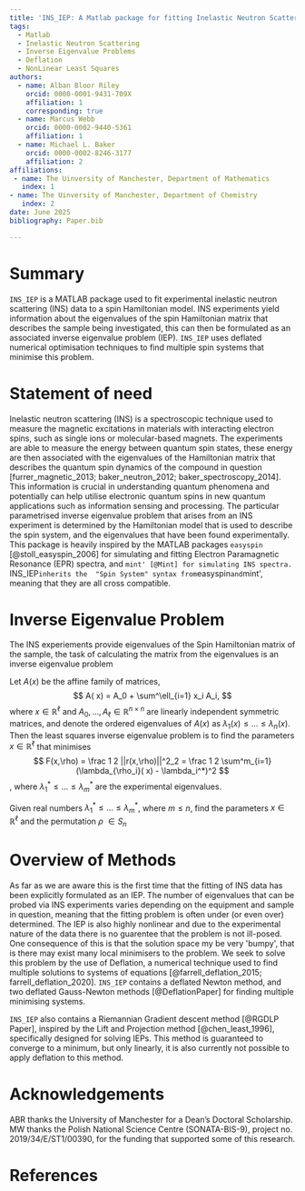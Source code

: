 ```yaml
---
title: 'INS_IEP: A Matlab package for fitting Inelastic Neutron Scattering data.'
tags:
  - Matlab 
  - Inelastic Neutron Scattering
  - Inverse Eigenvalue Problems
  - Deflation
  - NonLinear Least Squares
authors:
  - name: Alban Bloor Riley
    orcid: 0000-0001-9431-709X
    affiliation: 1
    corresponding: true
  - name: Marcus Webb
    orcid: 0000-0002-9440-5361
    affiliation: 1
  - name: Michael L. Baker
    orcid: 0000-0002-8246-3177
    affiliation: 2
affiliations:
 - name: The Uinversity of Manchester, Department of Mathematics
   index: 1
- name: The Uinversity of Manchester, Department of Chemistry
   index: 2
date: June 2025
bibliography: Paper.bib

---
```


# Summary

`INS_IEP` is a MATLAB package used to fit experimental  inelastic neutron scattering (INS) data to a spin Hamiltonian model. INS experiments yield information about the eigenvalues of the spin Hamiltonian matrix that describes the sample being investigated, this can then be formulated as an associated inverse eigenvalue problem (IEP). `INS_IEP` uses deflated numerical optimisation techniques to find multiple spin systems that minimise this problem. 



# Statement of need


Inelastic neutron scattering (INS) is a spectroscopic technique used to measure the magnetic excitations in materials with interacting electron spins, such as single ions or molecular-based magnets. The  experiments are able to measure the energy between quantum spin states, these energy are then associated with the eigenvalues of the Hamiltonian matrix that describes the quantum spin dynamics of the compound in question [furrer_magnetic_2013; baker_neutron_2012; baker_spectroscopy_2014]. This information is crucial in understanding quantum phenomena and potentially can help  utilise electronic quantum spins in new quantum applications such as information sensing and processing. The particular parametrised inverse eigenvalue problem that arises from an INS experiment is determined by the Hamiltonian model that is used to describe the spin system, and the eigenvalues that have been found experimentally. This package is heavily inspired by the MATLAB packages `easyspin` [@stoll_easyspin_2006] for simulating and fitting Electron Paramagnetic Resonance (EPR) spectra, and `mint' [@Mint] for simulating INS spectra. `INS_IEP` inherits the  "Spin System" syntax from `easyspin` and `mint', meaning that they are all cross compatible. 



# Inverse Eigenvalue Problem 

The INS experiements provide eigenvalues of the Spin Hamiltonian matrix of the sample, the task of calculating the matrix from the eigenvalues is an inverse eigenvalue problem

Let $A(x)$ be the affine family of matrices,
$$ A( x) = A_0 + \sum^\ell_{i=1} x_i A_i, $$
where $x\in\mathbb R^\ell$ and $A_0,\dots,A_\ell \in \mathbb R^{n\times n}$ are linearly independent symmetric matrices, and denote the ordered eigenvalues of $A(x)$ as $\lambda_1(x)\leq\dots\leq\lambda_n(x)$.
Then the least squares inverse eigenvalue problem is to find the parameters $x \in \mathbb R^\ell$ that minimises
$$  F(x,\rho) = \frac 1 2 ||r(x,\rho)||^2_2 = \frac 1 2 \sum^m_{i=1}(\lambda_{\rho_i}( x) - \lambda_i^*)^2 $$ , where  $\lambda_1^*\leq\ldots\leq\lambda_m^*$ are the experimental eigenvalues. 


Given real numbers $\lambda_1^*\leq\ldots\leq\lambda_m^*$, where $m \leq n$, find the parameters $x \in \mathbb R^\ell$ and the permutation $\rho$ $\in S_n$


# Overview of Methods

As far as we are aware this is the first time that the fitting of INS data has been explicitly formulated as an IEP. The number of eigenvalues that can be probed via INS experiments varies  depending on the equipment and sample in question, meaning that the fitting problem is often under (or even over) determined. The IEP is also highly nonlinear and due to the experimental nature of the data there is no guarentee that the problem is not ill-posed. One consequence of this is that the solution space my be very 'bumpy', that is there may exist many local minimisers to the problem. We seek to solve this problem by the use of Deflation, a numerical technique used to find multiple solutions to systems of equations [@farrell_deflation_2015; farrell_deflation_2020]. 
`INS_IEP` contains  a deflated Newton method, and two deflated Gauss-Newton methods [@DeflationPaper] for finding multiple minimising systems.

`INS_IEP` also contains a Riemannian Gradient descent method [@RGDLP Paper], inspired by the Lift and Projection method [@chen_least_1996], specifically designed for solving IEPs. This method is guaranteed to converge to a minimum, but only linearly, it is also currently not possible to apply deflation to this method.





# Acknowledgements

ABR thanks the University of Manchester for a Dean’s Doctoral Scholarship. MW thanks the Polish National Science Centre (SONATA-BIS-9), project no. 2019/34/E/ST1/00390, for the funding that supported some of this research. 

# References